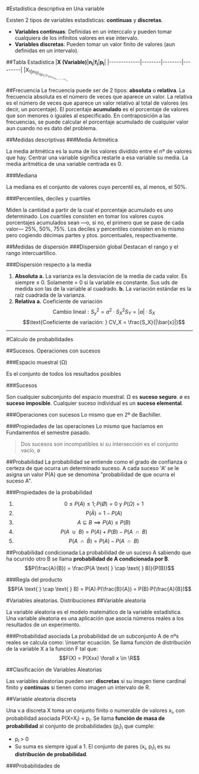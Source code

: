 #Estadística descriptiva en Una variable

Existen 2 tipos de variables estadísticas: **continuas** y **discretas**.
* **Variables  continuas**: Definidas en un interccalo y pueden tomar cualquiera de los infinitos valores en ese intervalo.
* **Variables discretas**: Pueden tomar un valor finito de valores (aun definidas en un intervalo).

##Tabla Estadística
|**X (Variable)**|**n<sub>i**|**f<sub>i**|**p<sub>i**|
|-------------|--------|--------|---------|
|X<sub>1|n<sub>1|f<sub>1|p<sub>1|
|X<sub>2|n<sub>2|f<sub>2|p<sub>2|
|...|...|...|...|
|X<sub>i|n<sub>i|f<sub>i|p<sub>i|

##Frecuencia
La frecuencia puede ser de 2 tipos: **absoluta** o **relativa**. La frecuencia absoluta es el número de veces que aparece un valor. La relativa es el número de veces que aparece un valor relativo al total de valores (es decir, un porcentaje). 
El porcentaje **acumulado** es el porcentaje de valores que son menores o iguales al especificado. En contraposición a las frecuencias, se puede calcular el porcentaje acumulado de cualquier valor aun cuando no es dato del problema.

##Medidas descriptivas
###Media Aritmética

La media aritmética es la suma de los valores dividido entre el nº de valores que hay. Centrar una variable significa restarle a esa variable su media. La media aritmética de una variable centrada es 0.

###Mediana

La mediana es el conjunto de valores cuyo percentil es, al menos, el 50%.

###Percentiles, deciles y cuartiles

Miden la cantidad a partir de la cual el porcentaje acumulado es uno determinado. Los cuartiles consisten en tomar los valores cuyos porcentajes acumulados sean —o, si no, el primero que se pase de cada valor— 25%, 50%, 75%. Los deciles y percentiles consisten en lo mismo pero cogiendo décimas partes y ptos. porcentuales, respectivamente.

##Medidas de dispersión
###Dispersión global
Destacan el rango y el rango intercuartílico.

###Dispersión respecto a la media

1. **Absoluta**
	**a.**  La varianza es la desviación de la media de cada 	 valor. Es siempre ≤ 0. Solamente = 0 si la variable es constante. Sus uds de medida son las de la variable al cuadrado.
	**b.** La variación estándar es la raíz cuadrada de la varianza.
2. **Relativa**
	**a.** Coeficiente de variación
	$$\text{Cambio lineal}: S_y^2 = a^2·S_X^2S_Y = |a|·S_X $$
	$$\text{Coeficiente de variación: } CV_X = \frac{S_X}{|\bar{x}|}$$
----------
#Cálculo de probabilidades

##Sucesos. Operaciones con sucesos

###Espacio muestral (Ω)

Es el conjunto de todos los resultados posibles

###Sucesos

Son cualquier subconjunto del espacio muestral. Ω es **suceso seguro**. ø es **suceso imposible**. Cualquier suceso individual es un **suceso elemental**.

###Operaciones con sucesos
Lo mismo que en 2º de Bachiller. 

###Propiedades de las operaciones
Lo mismo que hacíamos en Fundamentos el semestre pasado.

>Dos sucesos son incompatibles si su intersección es el conjunto vacío, ø

##Probabilidad
La probabilidad se entiende como el grado de confianza o certeza de que ocurra un determinado suceso. A cada suceso 'A' se le asigna un valor P(A) que se denomina "probabilidad de que ocurra el suceso A".

###Propiedades de la probabilidad

1. $$0 ≤ P(A) ≤ 1; P(Ø) = 0 \text{ y } P(\Omega) = 1$$
2. $$P(\bar{A}) = 1 - P(A)$$
3. $$A \subseteq B \implies P(A) ≤ P(B)$$
4. $$P(A \text{ } \cup \text{ } B) = P(A) +P(B) - P(A \text{ } \cap \text{ } B)$$
5. $$P(A \text{ } \cap \text{ } \bar{B}) = P(A) - P(A \text{ } \cap \text{ } B)$$

##Probabilidad condicionada
La probabilidad de un suceso A sabiendo que ha ocurrido otro B se llama **probabilidad de A condicionada por B**.
$$P(\frac{A}{B}) = \frac{P(A \text{ } \cap \text{ } B)}{P(B)}$$

###Regla del producto
$$P(A \text{ } \cap \text{ } B) = P(A)·P(\frac{B}{A}) = P(B)·P(\frac{A}{B})$$

#Variables aleatorias. Distribuciones
##Variable aleatoria

La variable aleatoria es el modelo matemático de la variable estadística. Una variable aleatoria es una aplicación que asocia números reales a los resultados de un experimento.

###Probabilidad asociada
La probabilidad de un subconjunto A de nºs  reales se calcula como: \insertar ecuación. Se llama función de distribución de la variable X a la función F tal que: 
$$F(X) = P(X≤x) \forall x \in \R$$

##Clasificación de Variables Aleatorias

Las variables aleatorias pueden ser: **discretas** si su imagen tiene cardinal finito y **continuas** si tienen como imagen un intervalo de R.

##Variable aleatoria discreta 

Una v.a discreta X toma un conjunto finito o numerable de valores x<sub>i</sub>, con probabilidad asociada P(X=X<sub>i</sub>) = p<sub>i</sub>. Se llama **función de masa de probabilidad** al conjunto de probabilidades {p<sub>i</sub>}<sub>i</sub> que cumple: 
* p<sub>i </sub> > 0
* Su suma es siempre igual a 1.
El conjunto de pares (x<sub>i</sub>, p<sub>i</sub>)<sub>i</sub> es su **distribución de probabilidad**.

###Probabilidades de 